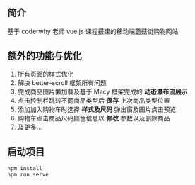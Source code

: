 # 

## 简介
 基于 coderwhy 老师 vue.js 课程搭建的移动端蘑菇街购物网站

## 额外的功能与优化

1. 所有页面的样式优化
2. 解决 better-scroll 框架所有问题
3. 完成商品图片懒加载及基于 Macy 框架完成的 **动态瀑布流展示**
4. 点击控制栏跳转不同商品类型后 **保存** 上次商品类型位置
5. 添加加入购物车时选择 **样式及尺码** 弹出窗及图片点击预览
6. 购物车点击商品尺码颜色信息以 **修改** 参数以及删除商品
7. 及更多...

## 启动项目
```
npm install
npm run serve
```


